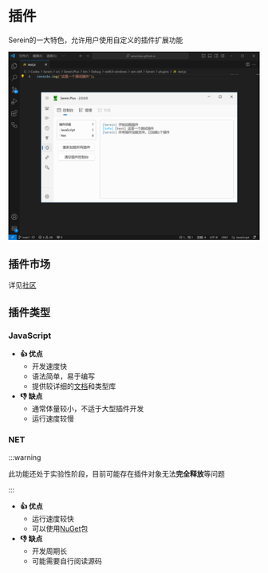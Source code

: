 # 插件

Serein的一大特色，允许用户使用自定义的插件扩展功能

![插件](./plugins.png)

## 插件市场

详见[社区](https://sereincommunity.github.io/plugins)

## 插件类型

### JavaScript

- **👍 优点**
  - 开发速度快
  - 语法简单，易于编写
  - 提供较详细的[文档](../development/plugins/js/)和类型库
- **👎 缺点**
  - 通常体量较小，不适于大型插件开发
  - 运行速度较慢

### NET

:::warning

此功能还处于实验性阶段，目前可能存在插件对象无法**完全释放**等问题

:::

- **👍 优点**
  - 运行速度较快
  - 可以使用[NuGet](https://www.nuget.org/)包
- **👎 缺点**
  - 开发周期长
  - 可能需要自行阅读源码
